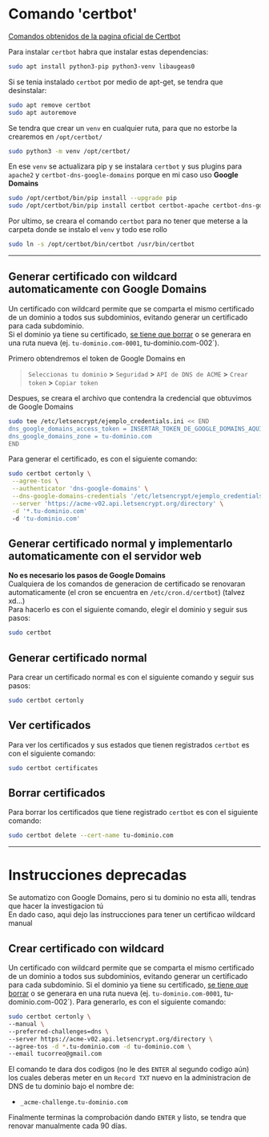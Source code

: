 # Comando 'certbot'
[Comandos obtenidos de la pagina oficial de Certbot](https://certbot.eff.org/instructions?ws=apache&os=pip&tab=wildcard)

Para instalar `certbot` habra que instalar estas dependencias:
```bash
sudo apt install python3-pip python3-venv libaugeas0
```
Si se tenia instalado `certbot` por medio de apt-get, se tendra que desinstalar:
```bash
sudo apt remove certbot
sudo apt autoremove
```
Se tendra que crear un `venv` en cualquier ruta, para que no estorbe la crearemos en `/opt/certbot/`
```bash
sudo python3 -m venv /opt/certbot/
```
En ese `venv` se actualizara pip y se instalara `certbot` y sus plugins para `apache2` y `certbot-dns-google-domains` porque en mi caso uso **Google Domains**
```bash
sudo /opt/certbot/bin/pip install --upgrade pip
sudo /opt/certbot/bin/pip install certbot certbot-apache certbot-dns-google-domains
```

Por ultimo, se creara el comando `certbot` para no tener que meterse a la carpeta donde se instalo el `venv` y todo ese rollo
```bash
sudo ln -s /opt/certbot/bin/certbot /usr/bin/certbot
```

---

## Generar certificado con wildcard automaticamente con Google Domains
Un certificado con wildcard permite que se comparta el mismo certificado de un dominio a todos sus subdominios, evitando generar un certificado para cada subdominio.  
Si el dominio ya tiene su certificado, [se tiene que borrar](#borrar-certificados) o se generara en una ruta nueva (ej. `tu-dominio.com-0001`, tu-dominio.com-002`).  

Primero obtendremos el token de Google Domains en
> `Seleccionas tu dominio` **>** `Seguridad` **>** `API de DNS de ACME` **>** `Crear token` **>** `Copiar token`

Despues, se creara el archivo que contendra la credencial que obtuvimos de Google Domains
```bash
sudo tee /etc/letsencrypt/ejemplo_credentials.ini << END
dns_google_domains_access_token = INSERTAR_TOKEN_DE_GOOGLE_DOMAINS_AQUI
dns_google_domains_zone = tu-dominio.com
END
```

Para generar el certificado, es con el siguiente comando:
```bash
sudo certbot certonly \
 --agree-tos \
 --authenticator 'dns-google-domains' \
 --dns-google-domains-credentials '/etc/letsencrypt/ejemplo_credentials.ini' \
 --server 'https://acme-v02.api.letsencrypt.org/directory' \
 -d '*.tu-dominio.com'
 -d 'tu-dominio.com'
```

## Generar certificado normal y implementarlo automaticamente con el servidor web
__No es necesario los pasos de Google Domains__  
Cualquiera de los comandos de generacion de certificado se renovaran automaticamente (el cron se encuentra en `/etc/cron.d/certbot`) (talvez xd...)  
Para hacerlo es con el siguiente comando, elegir el dominio y seguir sus pasos:  
```bash
sudo certbot
```

## Generar certificado normal
Para crear un certificado normal es con el siguiente comando y seguir sus pasos:
```bash
sudo certbot certonly
```

## Ver certificados
Para ver los certificados y sus estados que tienen registrados `certbot` es con el siguiente comando:
```bash
sudo certbot certificates
```

## Borrar certificados
Para borrar los certificados que tiene registrado `certbot` es con el siguiente comando:
```bash
sudo certbot delete --cert-name tu-dominio.com
```

---

# Instrucciones deprecadas
Se automatizo con Google Domains, pero si tu dominio no esta alli, tendras que hacer la investigacion tú  
En dado caso, aqui dejo las instrucciones para tener un certificao wildcard manual  

## Crear certificado con wildcard
Un certificado con wildcard permite que se comparta el mismo certificado de un dominio a todos sus subdominios, evitando generar un certificado para cada subdominio.
Si el dominio ya tiene su certificado, [se tiene que borrar](#borrar-certificados) o se generara en una ruta nueva (ej. `tu-dominio.com-0001`, tu-dominio.com-002`).
Para generarlo, es con el siguiente comando:
```bash
sudo certbot certonly \
--manual \
--preferred-challenges=dns \
--server https://acme-v02.api.letsencrypt.org/directory \
--agree-tos -d *.tu-dominio.com -d tu-dominio.com \
--email tucorreo@gmail.com
```
El comando te dara dos codigos (no le des `ENTER` al segundo codigo aún) los cuales deberas meter en un `Record TXT` nuevo en la administracion de DNS de tu dominio bajo el nombre de:
- `_acme-challenge.tu-dominio.com`

Finalmente terminas la comprobación dando `ENTER` y listo, se tendra que renovar manualmente cada 90 días.
